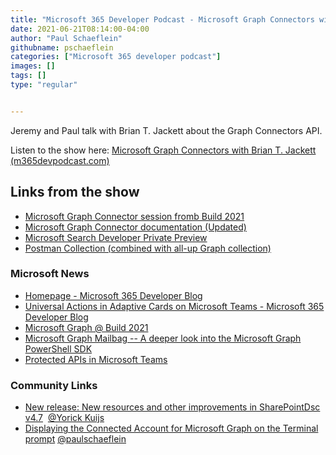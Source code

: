 ```yaml
---
title: "Microsoft 365 Developer Podcast - Microsoft Graph Connectors with Brian T. Jackett"
date: 2021-06-21T08:14:00-04:00
author: "Paul Schaeflein"
githubname: pschaeflein
categories: ["Microsoft 365 developer podcast"]
images: []
tags: []
type: "regular"


---
```


Jeremy and Paul talk with Brian T. Jackett about the Graph Connectors
API.

Listen to the show here: [Microsoft Graph Connectors with Brian T.
Jackett
(m365devpodcast.com)](https://www.m365devpodcast.com/e/microsoft-graph-connectors-with-brian-t-jackett/) 


## Links from the show

-   [Microsoft Graph Connector session fromb Build
    2021](https://aka.ms/brk243%22%22)
-   [Microsoft Graph Connector documentation
    (Updated)](https://aka.ms/GraphConnectorsAPI)
-   [Microsoft Search Developer Private
    Preview](https://aka.ms/searchdevprivatepreview)
-   [Postman Collection (combined with all-up Graph
    collection)](https://aka.ms/graphpostman)

### Microsoft News 

-   [Homepage - Microsoft 365 Developer
    Blog](https://developer.microsoft.com/microsoft-365/blogs/)
-   [Universal Actions in Adaptive Cards on Microsoft Teams - Microsoft
    365 Developer
    Blog](https://developer.microsoft.com/microsoft-365/blogs/universal-actions-in-adaptive-cards-on-microsoft-teams/)
-   [Microsoft Graph @ Build
    2021](https://developer.microsoft.com/graph/blogs/whats-new-in-microsoft-graph-at-build-2021/)
-   [Microsoft Graph Mailbag -- A deeper look into the Microsoft Graph
    PowerShell
    SDK](https://developer.microsoft.com/graph/blogs/microsoft-graph-mailbag-a-deeper-look-into-the-microsoft-graph-powershell-sdk/)
-   [Protected APIs in Microsoft
    Teams](https://docs.microsoft.com/graph/teams-protected-apis)

### Community Links 

-   [New release: New resources and other improvements in SharePointDsc
    v4.7](https://techcommunity.microsoft.com/t5/sharepointdsc/new-release-new-resources-and-other-improvements-in/ba-p/2436520)  [\@Yorick
    Kuijs](https://techcommunity.microsoft.com/t5/user/viewprofilepage/user-id/93178) 
-   [Displaying the Connected Account for Microsoft Graph on the
    Terminal
    prompt](https://www.schaeflein.net/msgraph-terminal-prompt/) [\@paulschaeflein](https://techcommunity.microsoft.com/t5/user/viewprofilepage/user-id/113) 
